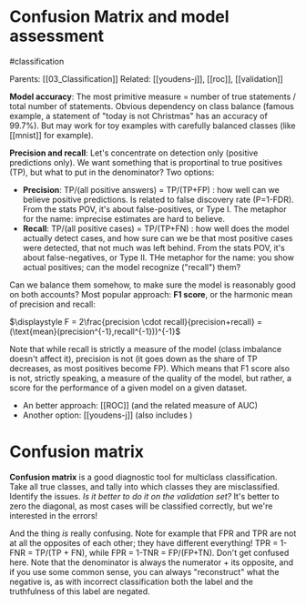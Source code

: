 # Confusion Matrix and model assessment

#classification

Parents: [[03_Classification]]
Related: [[youdens-j]], [[roc]], [[validation]]

**Model accuracy**: The most primitive measure = number of true statements / total number of statements. Obvious dependency on class balance (famous example, a statement of "today is not Christmas" has an accuracy of 99.7%). But may work for toy examples with carefully balanced classes (like [[mnist]] for example).

**Precision and recall**: Let's concentrate on detection only (positive predictions only). We want something that is proportinal to true positives (TP), but what to put in the denominator? Two options: 

* **Precision**: TP/(all positive answers) = TP/(TP+FP) : how well can we believe positive predictions. Is related to false discovery rate (P=1-FDR). From the stats POV, it's about false-positives, or Type I. The metaphor for the name: imprecise estimates are hard to believe.
* **Recall**: TP/(all positive cases) = TP/(TP+FN) : how well does the model actually detect cases, and how sure can we be that most positive cases were detected, that not much was left behind. From the stats POV, it's about false-negatives, or Type II. THe metaphor for the name: you show actual positives; can the model recognize ("recall") them?

Can we balance them somehow, to make sure the model is reasonably good on both accounts? Most popular approach: **F1 score**, or the harmonic mean of precision and recall: 

$\displaystyle F = 2\frac{precision \cdot recall}{precision+recall} = (\text{mean}(precision^{-1},recall^{-1}))^{-1}$

Note that while recall is strictly a measure of the model (class imbalance doesn't affect it), precision is not (it goes down as the share of TP decreases, as most positives become FP). Which means that F1 score also is not, strictly speaking, a measure of the quality of the model, but rather, a score for the performance of a given model on a given dataset.

* An better approach: [[ROC]] (and the related measure of AUC)
* Another option: [[youdens-j]] (also includes )

# Confusion matrix

**Confusion matrix** is a good diagnostic tool for multiclass classification. Take all true classes, and tally into which classes they are misclassified. Identify the issues. _Is it better to do it on the validation set?_ It's better to zero the diagonal, as most cases will be classified correctly, but we're interested in the errors!

And the thing _is_ really confusing. Note for example that FPR and TPR are not at all the opposites of each other; they have different everything! TPR = 1-FNR = TP/(TP + FN), while FPR = 1-TNR = FP/(FP+TN). Don't get confused here. Note that the denominator is always the numerator + its opposite, and if you use some common sense, you can always "reconstruct" what the negative is, as with incorrect classification both the label and the truthfulness of this label are negated.